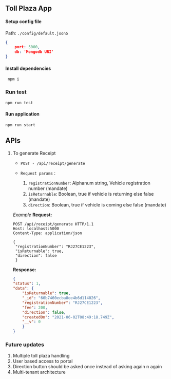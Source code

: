 ## Toll Plaza App

#### Setup config file
Path: `./config/default.json5`
```json
{
    port: 5000,
    db: 'Mongodb URI'
}
```
#### Install dependencies
```shell
 npm i 
````

### Run test
```shell
npm run test
```

#### Run application
```shell
npm run start
```

## APIs

1. To generate Receipt
   * `POST - /api/receipt/generate`

   * `Request params` : 
     1. `registrationNumber`: Alphanum string, Vehicle registration number (mandate)
     2. `isReturnable`: Boolean, true if vehicle is returning else false (mandate) 
     3. `direction`: Boolean, true if vehicle is coming else false (mandate)

    _Example_
    __Request:__
   ```http
   POST /api/receipt/generate HTTP/1.1
   Host: localhost:5000
   Content-Type: application/json

   {
    "registrationNumber": "RJ27CE1223",
    "isReturnable": true,
    "direction": false
    }
    ```

    __Response:__
    ```json
    {
    "status": 1,
    "data": {
        "isReturnable": true,
        "_id": "60b7460ecba8ee4b6d114026",
        "registrationNumber": "RJ27CE1223",
        "fee": 200,
        "direction": false,
        "createdOn": "2021-06-02T08:49:18.749Z",
        "__v": 0
        }
    }
    ```


### Future updates
1. Multiple toll plaza handling
1. User based access to portal
1. Direction button should be asked once instead of asking again n again
1. Multi-tenant architecture